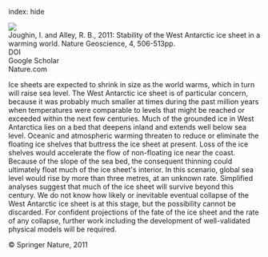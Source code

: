 index: hide

<div class="Citation">
    <div class="Citation-thumb CitationThumb-linked"  data-href="https://doi.org/10.1038/ngeo1194">
      <img src="https://static.claimspace.cloud/climate-study-static/refs/thumbs/5/Joughin_and_Alley_2011-thumb.png" />
    </div>

  <div class="Citation-body">
    <div class="Citation-text">Joughin, I. and Alley, R. B., 2011: Stability of the West Antarctic ice sheet in a warming world. <span class="Article-journal">Nature Geoscience, </span><span class="Article-volume">4, </span>506-513pp.</div>
    <div class="Citation-links">
      <div class="CitationLink" data-href="https://doi.org/10.1038/ngeo1194">
        <div class="CitationLink-icon CitationLink-Doi"></div>
        <div class="CitationLink-text">DOI</div>
      </div>
      <div class="CitationLink" data-href="https://scholar.google.com/scholar?q=10.1038/ngeo1194">
        <div class="CitationLink-icon CitationLink-Scholar"></div>
        <div class="CitationLink-text">Google Scholar</div>
      </div>
      <div class="CitationLink" data-href="http://www.nature.com/ngeo/journal/v4/n8/full/ngeo1194.html">
        <div class="CitationLink-icon CitationLink-Publisher"></div>
        <div class="CitationLink-text">Nature.com</div>
      </div>
    </div>
  </div>
</div>

Ice sheets are expected to shrink in size as the world warms, which in turn will raise sea level. The West Antarctic ice sheet is of particular concern, because it was probably much smaller at times during the past million years when temperatures were comparable to levels that might be reached or exceeded within the next few centuries. Much of the grounded ice in West Antarctica lies on a bed that deepens inland and extends well below sea level. Oceanic and atmospheric warming threaten to reduce or eliminate the floating ice shelves that buttress the ice sheet at present. Loss of the ice shelves would accelerate the flow of non-floating ice near the coast. Because of the slope of the sea bed, the consequent thinning could ultimately float much of the ice sheet's interior. In this scenario, global sea level would rise by more than three metres, at an unknown rate. Simplified analyses suggest that much of the ice sheet will survive beyond this century. We do not know how likely or inevitable eventual collapse of the West Antarctic ice sheet is at this stage, but the possibility cannot be discarded. For confident projections of the fate of the ice sheet and the rate of any collapse, further work including the development of well-validated physical models will be required.

<div class="Citation-copy">
&copy; Springer Nature, 2011
</div>